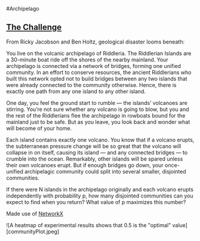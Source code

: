 #Archipelago

## [The Challenge](https://fivethirtyeight.com/features/so-your-archipelago-is-exploding-how-doomed-is-your-island/)

From Ricky Jacobson and Ben Holtz, geological disaster looms beneath:

You live on the volcanic archipelago of Riddleria. The Riddlerian Islands are a 30-minute boat ride off the shores of the nearby mainland. Your archipelago is connected via a network of bridges, forming one unified community. In an effort to conserve resources, the ancient Riddlerians who built this network opted not to build bridges between any two islands that were already connected to the community otherwise. Hence, there is exactly one path from any one island to any other island.

One day, you feel the ground start to rumble — the islands’ volcanoes are stirring. You’re not sure whether any volcano is going to blow, but you and the rest of the Riddlerians flee the archipelago in rowboats bound for the mainland just to be safe. But as you leave, you look back and wonder what will become of your home.

Each island contains exactly one volcano. You know that if a volcano erupts, the subterranean pressure change will be so great that the volcano will collapse in on itself, causing its island — and any connected bridges — to crumble into the ocean. Remarkably, other islands will be spared unless their own volcanoes erupt. But if enough bridges go down, your once-unified archipelagic community could split into several smaller, disjointed communities.

If there were N islands in the archipelago originally and each volcano erupts independently with probability p, how many disjointed communities can you expect to find when you return? What value of p maximizes this number?


Made use of [NetworkX](https://networkx.github.io/documentation/latest/_downloads/networkx_reference.pdf)

![A heatmap of experimental results shows that 0.5 is the "optimal" value][communityPlot.jpeg]


